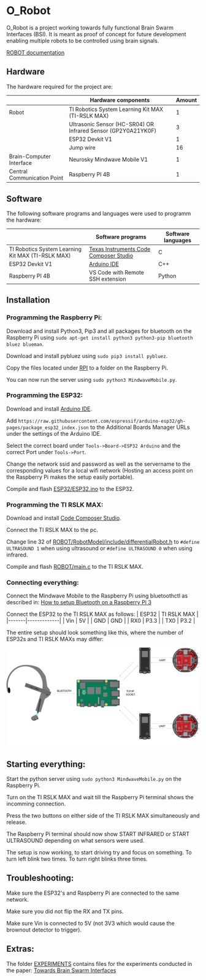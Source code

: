 # O_Robot
O_Robot is a project working towards fully functional Brain Swarm Interfaces (BSI). It is meant as proof of concept for future development enabling multiple robots to be controlled using brain signals.

[ROBOT documentation](ROBOT/readme.md)

## Hardware
The hardware required for the project are:

|                             | Hardware components                                           | Amount |
|-----------------------------|---------------------------------------------------------------|--------|
| Robot                       | TI Robotics System Learning Kit MAX (TI-RSLK MAX)             | 1      |
|                             | Ultrasonic Sensor (HC-SR04) OR Infrared Sensor (GP2Y0A21YK0F) | 3      |
|                             | ESP32 Devkit V1                                               | 1      |
|                             | Jump wire                                                     | 16     |
| Brain-Computer Interface    | Neurosky Mindwave Mobile V1                                   | 1      |
| Central Communication Point | Raspberry PI 4B                                               | 1      |


## Software
The following software programs and languages were used to programm the hardware:

|                                                   | Software programs                                                          | Software languages |
|---------------------------------------------------|----------------------------------------------------------------------------|--------------------|
| TI Robotics System Learning Kit MAX (TI-RSLK MAX) | [Texas Instruments Code Composer Studio](https://www.ti.com/tool/CCSTUDIO) | C                  |
| ESP32 Devkit V1                                   | [Arduino IDE](https://www.arduino.cc/en/software)                          | C++                |
| Raspberry PI 4B                                   | VS Code with Remote SSH extension                                          | Python             |

## Installation

### Programming the Raspberry Pi:
Download and install Python3, Pip3 and all packages for bluetooth on the Raspberry Pi using ```sudo apt-get install python3 python3-pip bluetooth bluez blueman```.

Download and install pybluez using ```sudo pip3 install pybluez```.

Copy the files located under [RPI](RPI) to a folder on the Raspberry Pi.

You can now run the server using ```sudo python3 MindwaveMobile.py```.


### Programming the ESP32:
Download and install [Arduino IDE](https://www.arduino.cc/en/software).

Add ```https://raw.githubusercontent.com/espressif/arduino-esp32/gh-pages/package_esp32_index.json``` to the Additional Boards Manager URLs under the settings of the Arduino IDE.

Select the correct board under ```Tools->Board->ESP32 Arduino``` and the correct Port under ```Tools->Port```.

Change the network ssid and password as well as the servername to the corresponding values for a local wifi network (Hosting an access point on the Raspberry Pi makes the setup easily portable).

Compile and flash [ESP32/ESP32.ino](ESP32/ESP32.ino) to the ESP32.

### Programming the TI RSLK MAX:
Download and install [Code Composer Studio](https://www.ti.com/tool/CCSTUDIO).

Connect the TI RSLK MAX to the pc.

Change line 32 of [ROBOT/RobotModel/include/differentialRobot.h](ROBOT/RobotModel/include/differentialRobot.h) to ```#define ULTRASOUND 1``` when using ultrasound or ```#define ULTRASOUND 0``` when using infrared.

Compile and flash [ROBOT/main.c](ROBOT/main.c) to the TI RSLK MAX.


### Connecting everything:
Connect the Mindwave Mobile to the Raspberry Pi using bluetoothctl as described in: [How to setup Bluetooth on a Raspberry Pi 3](https://www.cnet.com/tech/computing/how-to-setup-bluetooth-on-a-raspberry-pi-3/)

Connect the ESP32 to the TI RSLK MAX as follows:
| ESP32 | TI RSLK MAX |
|-------|-------------|
|   Vin |          5V |
|   GND |         GND |
|   RX0 |        P3.3 |
|   TX0 |        P3.2 |

The entire setup should look something like this, where the number of ESP32s and TI RSLK MAXs may differ:

![Global Test Setup](global_test_setup.png)

## Starting everything:
Start the python server using ```sudo python3 MindwaveMobile.py``` on the Raspberry Pi.

Turn on the TI RSLK MAX and wait till the Raspberry Pi terminal shows the incomming connection.

Press the two buttons on either side of the TI RSLK MAX simultaneously and release.

The Raspberry Pi terminal should now show START INFRARED or START ULTRASOUND depending on what sensors were used.

The setup is now working, to start driving try and focus on something. To turn left blink two times. To turn right blinks three times.


## Troubleshooting:
Make sure the ESP32's and Raspberry Pi are connected to the same network.

Make sure you did not flip the RX and TX pins.

Make sure Vin is connected to 5V (not 3V3 which would cause the brownout detector to trigger).

## Extras:
The folder [EXPERIMENTS](EXPERIMENTS) contains files for the experiments conducted in the paper: [Towards Brain Swarm Interfaces](towards_brain_swarm_interfaces.pdf)
